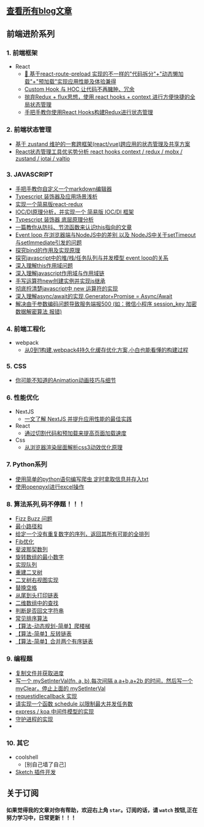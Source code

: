 ## [查看所有blog文章](https://github.com/AwesomeDevin/blog/issues)


## 前端进阶系列

### 1. 前端框架
  - React
    - [🚀 基于react-route-preload 实现的不一样的"代码拆分"+"动态懒加载"+"预加载"实现应用性能及体验兼得](https://github.com/AwesomeDevin/blog/issues/91)  
    - [Custom Hook 与 HOC 让代码不再臃肿、冗余](https://github.com/AwesomeDevin/blog/issues/65)  
    - [抛弃Redux + flux思想，使用 react hooks + context 进行方便快捷的全局状态管理](https://github.com/AwesomeDevin/blog/issues/79)   
    - [手把手教你使用React Hooks构建Redux进行状态管理](https://github.com/AwesomeDevin/blog/issues/28)

### 2. 前端状态管理
  - [基于 zustand 维护的一套跨框架(react/vue)跨应用的状态管理及共享方案](https://github.com/AwesomeDevin/blog/issues/90)  
  - [React状态管理工具优劣势分析 react hooks context / redux / mobx / zustand / jotai / valtio](https://github.com/AwesomeDevin/blog/issues/81) 

### 3. JAVASCRIPT
  - [手把手教你自定义一个markdown编辑器](https://github.com/AwesomeDevin/blog/issues/67)  
  - [Typescript 装饰器及应用场景浅析](https://github.com/AwesomeDevin/blog/issues/62)  
  - [实现一个简易版react-redux](https://github.com/AwesomeDevin/blog/issues/48)  
  - [IOC/DI原理分析，并实现一个 简易版 IOC/DI 框架](https://github.com/AwesomeDevin/blog/issues/44)   
  - [Typescript 装饰器 底层原理分析](https://github.com/AwesomeDevin/blog/issues/43)   
  - [一篇教你从防抖、节流函数来认识this指向的文章](https://github.com/AwesomeDevin/blog/issues/31)  
  - [Event loop 在浏览器端与NodeJS中的差别 以及 NodeJS中关于setTimeout与setImmediate引发的问题](https://github.com/AwesomeDevin/blog/issues/26)  
  - [探究bind的作用及实现原理](https://github.com/AwesomeDevin/blog/issues/25)  
  - [探究javascript中的堆/栈/任务队列与并发模型 event loop的关系](https://github.com/AwesomeDevin/blog/issues/12)  
  - [深入理解this作用域问题](https://github.com/AwesomeDevin/blog/issues/10)  
  - [深入理解javascript作用域与作用域链](https://github.com/AwesomeDevin/blog/issues/9)  
  - [手写运算符new创建实例并实现js继承](https://github.com/AwesomeDevin/blog/issues/8)  
  - [彻底捋清楚javascript中 new 运算符的实现](https://github.com/AwesomeDevin/blog/issues/7)  
  - [深入理解async/await的实现,Generator+Promise = Async/Await](https://github.com/AwesomeDevin/blog/issues/3)  
  - [解决由于参数编码问题导致服务端报500 (如：微信小程序 session_key 加密数据解密算法 报错)](https://github.com/AwesomeDevin/blog/issues/2)  

### 4. 前端工程化
  - webpack
    - [从0到1构建,webpack4持久化缓存优化方案,小白也能看懂的构建过程](https://github.com/AwesomeDevin/blog/issues/4)
  
### 5. CSS
  - [你可能不知道的Animation动画技巧与细节](https://github.com/AwesomeDevin/blog/issues/35)  

### 6. 性能优化
  - NextJS
    - [一文了解 NextJS 并提升应用性能的最佳实践](https://github.com/AwesomeDevin/blog/issues/74)  
  - React
    - [通过切割代码和预加载来提高页面加载速度](https://github.com/AwesomeDevin/blog/issues/84)
  - Css
    - [从浏览器渲染层面解析css3动效优化原理](https://github.com/AwesomeDevin/blog/issues/39)

### 7. Python系列
  - [使用简单的python语句编写爬虫 定时拿取信息并存入txt](https://github.com/AwesomeDevin/blog/issues/6)  
  - [使用openpyxl进行excel操作](https://github.com/AwesomeDevin/blog/issues/5)


### 8. 算法系列,码不停题！！！
  - [Fizz Buzz 问题 ](https://github.com/AwesomeDevin/blog/issues/23)  
  - [最小路径和 ](https://github.com/AwesomeDevin/blog/issues/22)  
  - [给定一个没有重复数字的序列，返回其所有可能的全排列](https://github.com/AwesomeDevin/blog/issues/11)  
  - [Fib优化](https://github.com/AwesomeDevin/blog/issues/49)  
  - [斐波那契数列](https://github.com/AwesomeDevin/blog/issues/20)  
  - [旋转数组的最小数字](https://github.com/AwesomeDevin/blog/issues/19)  
  - [实现队列 ](https://github.com/AwesomeDevin/blog/issues/18)  
  - [重建二叉树](https://github.com/AwesomeDevin/blog/issues/17)
  - [二叉树右视图实现](https://github.com/AwesomeDevin/blog/issues/94)    
  - [替换空格](https://github.com/AwesomeDevin/blog/issues/16)  
  - [从尾到头打印链表](https://github.com/AwesomeDevin/blog/issues/15)   
  - [二维数组中的查找](https://github.com/AwesomeDevin/blog/issues/14)  
  - [判断是否回文字符串](https://github.com/AwesomeDevin/blog/issues/98)  
  - [常见排序算法](https://github.com/AwesomeDevin/blog/issues/97)  
  - [【算法-动态规划-简单】爬楼梯](https://github.com/AwesomeDevin/blog/issues/89)  
  - [【算法-简单】反转链表](https://github.com/AwesomeDevin/blog/issues/88)  
  - [【算法-简单】合并两个有序链表](https://github.com/AwesomeDevin/blog/issues/87)  

### 9. 编程题
  - [复制文件并获取进度](https://github.com/AwesomeDevin/blog/issues/47)
  - [写一个 mySetInterVal(fn, a, b),每次间隔 a,a+b,a+2b 的时间，然后写一个 myClear，停止上面的 mySetInterVal](https://github.com/AwesomeDevin/blog/issues/99)   
  - [requestidlecallback 实现](https://github.com/AwesomeDevin/blog/issues/96)  
  - [请实现一个函数 schedule 以限制最大并发任务数](https://github.com/AwesomeDevin/blog/issues/95)  
  - [express / koa 中间件模型的实现](https://github.com/AwesomeDevin/blog/issues/93)  
  - [守护进程的实现](https://github.com/AwesomeDevin/blog/issues/92)
  - 


### 10. 其它
  - coolshell
    - [别自己墙了自己]    
  - [Sketch 插件开发](https://github.com/AwesomeDevin/blog/issues/83)
    
  


## 关于订阅
#### 如果觉得我的文章对你有帮助，欢迎右上角 `star`。订阅的话，请 `watch` 按钮,正在努力学习中，日常更新！！！

